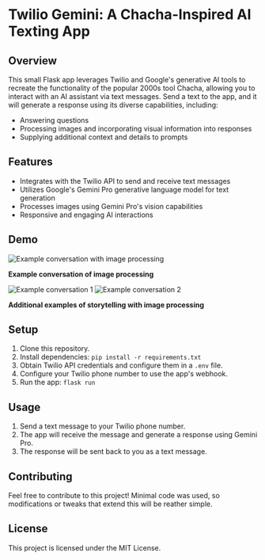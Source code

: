 # Twilio Gemini: A Chacha-Inspired AI Texting App

## Overview

This small Flask app leverages Twilio and Google's generative AI tools to recreate the functionality of the popular 2000s tool Chacha, allowing you to interact with an AI assistant via text messages. Send a text to the app, and it will generate a response using its diverse capabilities, including:

- Answering questions
- Processing images and incorporating visual information into responses
- Supplying additional context and details to prompts

## Features

- Integrates with the Twilio API to send and receive text messages
- Utilizes Google's Gemini Pro generative language model for text generation
- Processes images using Gemini Pro's vision capabilities
- Responsive and engaging AI interactions

## Demo

![Example conversation with image processing](twilio_gemini/images/generated_output/Screenshot_20240118-164555.png)

**Example conversation of image processing**

![Example conversation 1](twilio_gemini/images/generated_output/Screenshot_20240118-164628.png)
![Example conversation 2](twilio_gemini/images/generated_output/Screenshot_20240118-164637.png)

**Additional examples of storytelling with image processing**

## Setup

1. Clone this repository.
2. Install dependencies: `pip install -r requirements.txt`
3. Obtain Twilio API credentials and configure them in a `.env` file.
4. Configure your Twilio phone number to use the app's webhook.
5. Run the app: `flask run`

## Usage

1. Send a text message to your Twilio phone number.
2. The app will receive the message and generate a response using Gemini Pro.
3. The response will be sent back to you as a text message.

## Contributing

Feel free to contribute to this project! Minimal code was used, so modifications or tweaks that extend this will be reather simple.

## License

This project is licensed under the MIT License.
